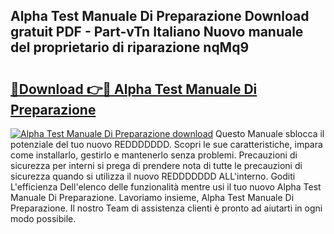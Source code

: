 ## Alpha Test Manuale Di Preparazione Download gratuit PDF - Part-vTn Italiano Nuovo manuale del proprietario di riparazione nqMq9

# <h2><a href="http://dfa3qp.blite.top/?on=Alpha+Test+Manuale+Di+Preparazione">🔗Download 👉🔴 Alpha Test Manuale Di Preparazione</a></h2>

[![Alpha Test Manuale Di Preparazione download](https://i.imgur.com/lujVjoI.png)](http://dfa3qp.blite.top/?on=Alpha+Test+Manuale+Di+Preparazione)
Questo Manuale sblocca il potenziale del tuo nuovo REDDDDDDD. Scopri le sue caratteristiche, impara come installarlo, gestirlo e mantenerlo senza problemi. Precauzioni di sicurezza per interni si prega di prendere nota di tutte le precauzioni di sicurezza quando si utilizza il nuovo REDDDDDDD ALL'interno. Goditi L'efficienza Dell'elenco delle funzionalità mentre usi il tuo nuovo Alpha Test Manuale Di Preparazione. Lavoriamo insieme, Alpha Test Manuale Di Preparazione. Il nostro Team di assistenza clienti è pronto ad aiutarti in ogni modo possibile.
